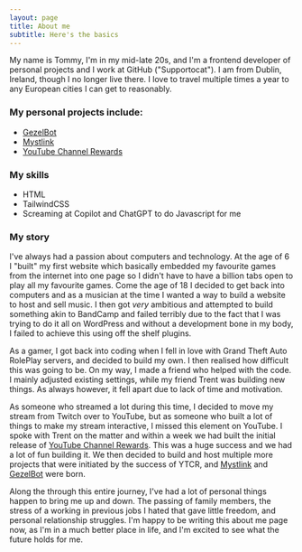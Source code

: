 ```yaml
---
layout: page
title: About me
subtitle: Here's the basics
---
```


My name is Tommy, I'm in my mid-late 20s, and I'm a frontend developer of personal projects and I work at GitHub ("Supportocat"). I am from Dublin, Ireland, though I no longer live there. I love to travel multiple times a year to any European cities I can get to reasonably.


### My personal projects include:
- [GezelBot](https://gezelbot.com)
- [Mystlink](https://mystl.ink)
- [YouTube Channel Rewards](https://ytcr.gezel.io)

### My skills

- HTML
- TailwindCSS
- Screaming at Copilot and ChatGPT to do Javascript for me

### My story

I've always had a passion about computers and technology. At the age of 6 I "built" my first website which basically embedded my favourite games from the internet into one page so I didn't have to have a billion tabs open to play all my favourite games.
Come the age of 18 I decided to get back into computers and as a musician at the time I wanted a way to build a website to host and sell music. I then got *very* ambitious and attempted to build something akin to BandCamp and failed terribly due to the fact that I was trying to do it all on WordPress and without a development bone in my body, I failed to achieve this using off the shelf plugins.

As a gamer, I got back into coding when I fell in love with Grand Theft Auto RolePlay servers, and decided to build my own. I then realised how difficult this was going to be. On my way, I made a friend who helped with the code. I mainly adjusted existing settings, while my friend Trent was building new things. As always however, it fell apart due to lack of time and motivation.

As someone who streamed a lot during this time, I decided to move my stream from Twitch over to YouTube, but as someone who built a lot of things to make my stream interactive, I missed this element on YouTube. I spoke with Trent on the matter and within a week we had built the initial release of [YouTube Channel Rewards](https://ytcr.gezel.io). This was a huge success and we had a lot of fun building it. We then decided to build and host multiple more projects that were initiated by the success of YTCR, and [Mystlink](https://mystl.ink) and [GezelBot](https://gezelbot.com) were born.

Along the through this entire journey, I've had a lot of personal things happen to bring me up and down. The passing of family members, the stress of a working in previous jobs I hated that gave little freedom, and personal relationship struggles. I'm happy to be writing this about me page now, as I'm in a much better place in life, and I'm excited to see what the future holds for me.
